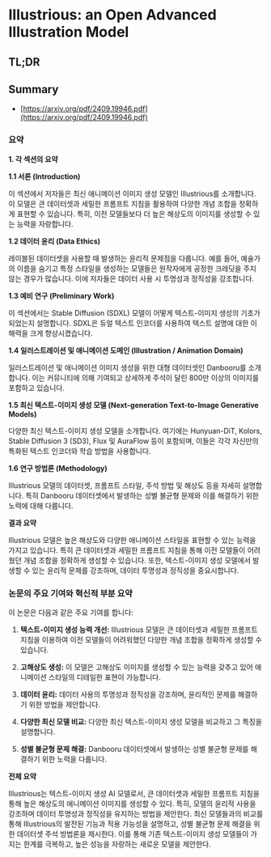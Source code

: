 # Illustrious: an Open Advanced Illustration Model
## TL;DR
## Summary
- [https://arxiv.org/pdf/2409.19946.pdf](https://arxiv.org/pdf/2409.19946.pdf)

### 요약

**1. 각 섹션의 요약**

**1.1 서론 (Introduction)**

이 섹션에서 저자들은 최신 애니메이션 이미지 생성 모델인 Illustrious를 소개합니다. 이 모델은 큰 데이터셋과 세밀한 프롬프트 지침을 활용하여 다양한 개념 조합을 정확하게 표현할 수 있습니다. 특히, 이전 모델들보다 더 높은 해상도의 이미지를 생성할 수 있는 능력을 자랑합니다.

**1.2 데이터 윤리 (Data Ethics)**

레이블된 데이터셋을 사용할 때 발생하는 윤리적 문제점을 다룹니다. 예를 들어, 예술가의 이름을 숨기고 특정 스타일을 생성하는 모델들은 원작자에게 공정한 크레딧을 주지 않는 경우가 많습니다. 이에 저자들은 데이터 사용 시 투명성과 정직성을 강조합니다.

**1.3 예비 연구 (Preliminary Work)**

이 섹션에서는 Stable Diffusion (SDXL) 모델이 어떻게 텍스트-이미지 생성의 기초가 되었는지 설명합니다. SDXL은 듀얼 텍스트 인코더를 사용하여 텍스트 설명에 대한 이해력을 크게 향상시켰습니다.

**1.4 일러스트레이션 및 애니메이션 도메인 (Illustration / Animation Domain)**

일러스트레이션 및 애니메이션 이미지 생성을 위한 대형 데이터셋인 Danbooru를 소개합니다. 이는 커뮤니티에 의해 기여되고 상세하게 주석이 달린 800만 이상의 이미지를 포함하고 있습니다.

**1.5 최신 텍스트-이미지 생성 모델 (Next-generation Text-to-Image Generative Models)**

다양한 최신 텍스트-이미지 생성 모델을 소개합니다. 여기에는 Hunyuan-DiT, Kolors, Stable Diffusion 3 (SD3), Flux 및 AuraFlow 등이 포함되며, 이들은 각각 자신만의 특화된 텍스트 인코더와 학습 방법을 사용합니다.

**1.6 연구 방법론 (Methodology)**

Illustrious 모델의 데이터셋, 프롬프트 스타일, 주석 방법 및 해상도 등을 자세히 설명합니다. 특히 Danbooru 데이터셋에서 발생하는 성별 불균형 문제와 이를 해결하기 위한 노력에 대해 다룹니다.

**결과 요약**

Illustrious 모델은 높은 해상도와 다양한 애니메이션 스타일을 표현할 수 있는 능력을 가지고 있습니다. 특히 큰 데이터셋과 세밀한 프롬프트 지침을 통해 이전 모델들이 어려웠던 개념 조합을 정확하게 생성할 수 있습니다. 또한, 텍스트-이미지 생성 모델에서 발생할 수 있는 윤리적 문제를 강조하며, 데이터 투명성과 정직성을 중요시합니다.

### 논문의 주요 기여와 혁신적 부분 요약

이 논문은 다음과 같은 주요 기여를 합니다:

1. **텍스트-이미지 생성 능력 개선:** Illustrious 모델은 큰 데이터셋과 세밀한 프롬프트 지침을 이용하여 이전 모델들이 어려워했던 다양한 개념 조합을 정확하게 생성할 수 있습니다.
   
2. **고해상도 생성:** 이 모델은 고해상도 이미지를 생성할 수 있는 능력을 갖추고 있어 애니메이션 스타일의 디테일한 표현이 가능합니다.

3. **데이터 윤리:** 데이터 사용의 투명성과 정직성을 강조하며, 윤리적인 문제를 해결하기 위한 방법을 제안합니다.

4. **다양한 최신 모델 비교:** 다양한 최신 텍스트-이미지 생성 모델을 비교하고 그 특징을 설명합니다.

5. **성별 불균형 문제 해결:** Danbooru 데이터셋에서 발생하는 성별 불균형 문제를 해결하기 위한 노력을 다룹니다.

**전체 요약**

Illustrious는 텍스트-이미지 생성 AI 모델로서, 큰 데이터셋과 세밀한 프롬프트 지침을 통해 높은 해상도의 애니메이션 이미지를 생성할 수 있다. 특히, 모델의 윤리적 사용을 강조하며 데이터 투명성과 정직성을 유지하는 방법을 제안한다. 최신 모델들과의 비교를 통해 Illustrious의 발전된 기능과 적용 가능성을 설명하고, 성별 불균형 문제 해결을 위한 데이터셋 주석 방법론을 제시한다. 이를 통해 기존 텍스트-이미지 생성 모델들이 가지는 한계를 극복하고, 높은 성능을 자랑하는 새로운 모델을 제안한다.